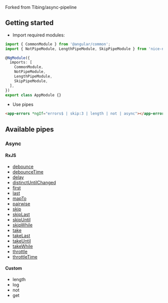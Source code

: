 Forked from Tibing/async-pipeline

## Getting started

- Import required modules:
```typescript
import { CommonModule } from '@angular/common';
import { NotPipeModule, LengthPipeModule, SkipPipeModule } from 'nice-ng-pipes';

@NgModule({
  imports: [
    CommonModule,
    NotPipeModule,
    LengthPipeModule,
    SkipPipeModule,
  ],
})
export class AppModule {}
```

- Use pipes
```html
<app-errors *ngIf="errors$ | skip:3 | length | not | async"></app-errors>
```

## Available pipes

### Async

#### RxJS
- [debounce](https://rxjs.dev/api/operators/debounce)
- [debounceTime](https://rxjs.dev/api/operators/debounceTime)
- [delay](https://rxjs.dev/api/operators/delay)
- [distinctUntilChanged](https://rxjs.dev/api/operators/distinctUntilChanged)
- [first](https://rxjs.dev/api/operators/first)
- [last](https://rxjs.dev/api/operators/last)
- [mapTo](https://rxjs.dev/api/operators/mapTo)
- [pairwise](https://rxjs.dev/api/operators/pairwise)
- [skip](https://rxjs.dev/api/operators/skip)
- [skipLast](https://rxjs.dev/api/operators/skipLast)
- [skipUntil](https://rxjs.dev/api/operators/skipUntil)
- [skipWhile](https://rxjs.dev/api/operators/skipWhile)
- [take](https://rxjs.dev/api/operators/take)
- [takeLast](https://rxjs.dev/api/operators/takeLast)
- [takeUntil](https://rxjs.dev/api/operators/takeUntil)
- [takeWhile](https://rxjs.dev/api/operators/takeWhile)
- [throttle](https://rxjs.dev/api/operators/throttle)
- [throttleTime](https://rxjs.dev/api/operators/throttleTime)

#### Custom
- length
- log
- not
- get
